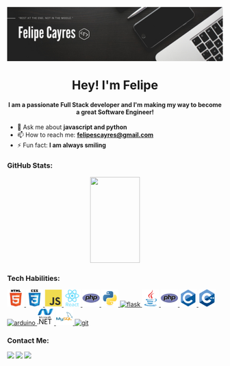 <img align="center" src="Banner.png"/>

<h1 align="center">Hey! I'm Felipe</h1>
<h4 align="center">I am a passionate Full Stack developer and I'm making my way to become a great Software Engineer!</h4>

  - 💬 Ask me about **javascript and python**
  - 📫 How to reach me: **felipescayres@gmail.com**
  - ⚡ Fun fact: **I am always smiling** 
    <!--  - 👨‍💻 You can find more info about me at [https://tarun-chawla.tech/](https://tarun-chawla.tech/) -->
    <!--- 📝 I write blogs on [https://blog.tarun-chawla.tech/](https://blog.tarun-chawla.tech/) -->



<h3 align="left">GitHub Stats:</h3>

<!--
| [![Felipe Cayres GitHub stats](https://github-readme-stats.vercel.app/api?username=lipecayres&show_icons=true&theme=github_dark)](https://github.com/anuraghazra/github-readme-stats) | [![Top Langs](https://github-readme-stats.vercel.app/api/top-langs/?username=lipecayres&layout=compact&theme=github_dark)](https://github.com/anuraghazra/github-readme-stats) |
| ------------- | ------------- |
-->


<div align="center">
  <a href="https://github.com/lipecayres">
  <img height="200em" width="48%" src="https://github-readme-stats.vercel.app/api?username=lipecayres&show_icons=true&theme=github_dark&include_all_commits=true&count_private=true"></a>
</div> 

  <!--   
<div align='center'>
  <a href="https://git.io/streak-stats"><img src="https://streak-stats.demolab.com?user=lipecayres&theme=react"/></a>
</div>
-->

<h3 align="left">Tech Habilities:</h3>
<p align="left"><a href="https://www.w3.org/html/" target="_blank" rel="noreferrer"> <img src="https://raw.githubusercontent.com/devicons/devicon/master/icons/html5/html5-original-wordmark.svg" alt="html5" width="40" height="40"/> </a> <a href="https://www.w3schools.com/css/" target="_blank" rel="noreferrer"> <img src="https://raw.githubusercontent.com/devicons/devicon/master/icons/css3/css3-original-wordmark.svg" alt="css3" width="40" height="40"/> </a> <a href="https://developer.mozilla.org/en-US/docs/Web/JavaScript" target="_blank" rel="noreferrer"> <img src="https://raw.githubusercontent.com/devicons/devicon/master/icons/javascript/javascript-original.svg" alt="javascript" width="40" height="40"/> </a> <a href="https://reactjs.org/" target="_blank" rel="noreferrer"> <img src="https://raw.githubusercontent.com/devicons/devicon/master/icons/react/react-original-wordmark.svg" alt="react" width="40" height="40"/> </a> <a href="https://www.php.net" target="_blank" rel="noreferrer"> <img src="https://raw.githubusercontent.com/devicons/devicon/master/icons/php/php-original.svg" alt="php" width="40" height="40"/> </a> <a href="https://www.python.org" target="_blank" rel="noreferrer"> <img src="https://raw.githubusercontent.com/devicons/devicon/master/icons/python/python-original.svg" alt="python" width="40" height="40"/> </a> <a href="https://flask.palletsprojects.com/" target="_blank" rel="noreferrer"> <img src="https://www.vectorlogo.zone/logos/pocoo_flask/pocoo_flask-icon.svg" alt="flask" width="40" height="40"/> </a><a href="https://www.java.com" target="_blank" rel="noreferrer"> <img src="https://raw.githubusercontent.com/devicons/devicon/master/icons/java/java-original.svg" alt="java" width="40" height="40"/> </a><a href="https://www.php.net" target="_blank" rel="noreferrer"> <img src="https://raw.githubusercontent.com/devicons/devicon/master/icons/php/php-original.svg" alt="php" width="40" height="40"/> </a> <a href="https://www.cprogramming.com/" target="_blank" rel="noreferrer"> <img src="https://raw.githubusercontent.com/devicons/devicon/master/icons/c/c-original.svg" alt="c" width="40" height="40"/> </a> <a href="https://www.w3schools.com/cpp/" target="_blank" rel="noreferrer"> <img src="https://raw.githubusercontent.com/devicons/devicon/master/icons/cplusplus/cplusplus-original.svg" alt="cplusplus" width="40" height="40"/> </a> <a href="https://www.arduino.cc/" target="_blank" rel="noreferrer"> <img src="https://cdn.worldvectorlogo.com/logos/arduino-1.svg" alt="arduino" width="40" height="40"/> </a><a href="https://dotnet.microsoft.com/" target="_blank" rel="noreferrer"> <img src="https://raw.githubusercontent.com/devicons/devicon/master/icons/dot-net/dot-net-original-wordmark.svg" alt="dotnet" width="40" height="40"/> </a><a href="https://www.mysql.com/" target="_blank" rel="noreferrer"> <img src="https://raw.githubusercontent.com/devicons/devicon/master/icons/mysql/mysql-original-wordmark.svg" alt="mysql" width="40" height="40"/> </a> <a href="https://git-scm.com/" target="_blank" rel="noreferrer"> <img src="https://www.vectorlogo.zone/logos/git-scm/git-scm-icon.svg" alt="git" width="40" height="40"/> </a> 
  
          
### Contact Me: 
    
<a href="mailto:felipescayres@gmail.com"><img src="https://img.shields.io/badge/Gmail-D14836?style=for-the-badge&logo=gmail&logoColor=white" target="_blank"></a> <a href="https://www.linkedin.com/in/felipecayres" target="_blank"><img src="https://img.shields.io/badge/-LinkedIn-%230077B5?style=for-the-badge&logo=linkedin&logoColor=white" target="_blank"></a> <a href="https://instagram.com/lipecayres" target="_blank"><img src="https://img.shields.io/badge/-Instagram-%23E4405F?style=for-the-badge&logo=instagram&logoColor=white" target="_blank"></a>
    

